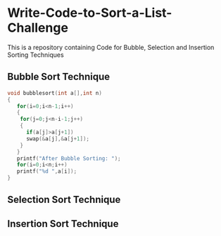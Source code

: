 # Write-Code-to-Sort-a-List-Challenge
This is a repository containing Code for Bubble, Selection and Insertion Sorting Techniques

## Bubble Sort Technique
```c 
void bubblesort(int a[],int n)
{
   for(i=0;i<n-1;i++)
   {
    for(j=0;j<n-i-1;j++)
    {
      if(a[j]>a[j+1])
      swap(&a[j],&a[j+1]);
    }
   }
   printf("After Bubble Sorting: ");
   for(i=0;i<n;i++)
   printf("%d ",a[i]);
}
```

## Selection Sort Technique

## Insertion Sort Technique
